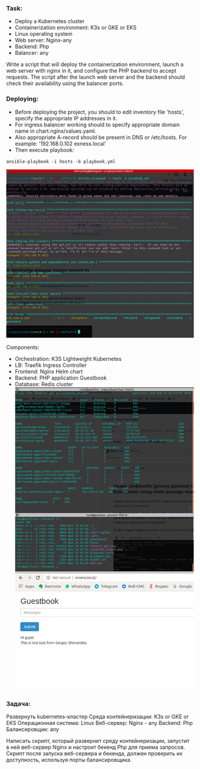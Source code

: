 ### Task:
- Deploy a Kubernetes cluster
- Containerization environment: K3s or GKE or EKS
- Linux operating system
- Web server: Nginx-any
- Backend: Php
- Balancer: any

Write a script that will deploy the containerization environment, launch a web server with nginx in it, and configure the PHP backend to accept requests. The script after the launch web server and the backend should check their availability using the balancer ports.

### Deploying:
- Before deploying the project, you should to edit inventory file 'hosts', specify the appropriate IP addresses in it.
- For ingress balancer working should to specify appropriate domain name in chart.nginx/values.yaml.
- Also appropriate A-record should be present in DNS or /etc/hosts. For example: '192.168.0.102	exness.local'
- Then execute playbook:
```
ansible-playbook -i hosts -b playbook.yml
```
![](playbook_output.png)

Components:
- Orchestration: K3S Lightweight Kubernetes
- LB: Traefik Ingress Controller
- Frontend: Nginx Helm chart
- Backend: PHP application Guestbook
- Database: Redis cluster
![](kubectl_get.png)
![](web.png)

### Задача:
Развернуть kubernetes-кластер
Среда контейнеризации: K3s or GKE or EKS
Операционная система: Linux
Веб-сервер: Nginx - any
Backend: Php
Балансировщик: any

Написать скрипт, который развернет среду контейнеризации, запустит в ней веб-сервер Nginx и настроит бекенд Php для приема запросов. Скрипт после запуска веб-сервера и бекенда, должен проверить их доступность, используя порты балансировщика.
